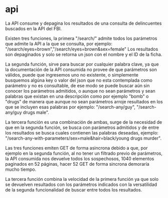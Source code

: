 # api

La API consume y depagina los resultados de una consulta de delincuentes buscados en la API del FBI.

Existen tres funciones, la primera "/search/<parametros>" admite todos los parámetros que admite la API a la que se consulta, por ejemplo:
"/search/eyes=brown","/search/eyes=brown&sex=female"
Los resultados son depaginados y solo se retorna un json con el nombre y el ID de la ficha.


La segunda función, sirve para buscar por cualquier palabra clave, ya que la documentación de la API consumida no provee de que parámetros son
válidos, puede que ingresemos uno no existente, o simplemente busquemos algúna key o valor del json que no esta contemplada como parámetro y no es consultable,
de ese modo se puede buscar aún sin conocer los parámetros admitidos, o aunque no sean parámetros y sean palabras que existan en una descripción como por ejemplo
"bomb" o "drugs" de manera que aunque no sean parámetros arroje resultados en los que se incluyen esas palabras por ejemplo: "/search-any/guy", "/search-any/guy drugs male".


La tercera función es una combinación de ambas, surge de la necesidad de que en la segunda función, se busca con parámetros admitidos y de entre los resultados se busca 
cuales contienen las palabras deseadas, ejemplo: "/search-any-with-parameters/sex=male&hair=black/young drugs murder".

Las tres funciones emiten GET de forma asincrona debido a que, por ejemplo en la segunda función, al no tener un filtrado previo de parámetros, la API consumida nos
devuelve todos los sospechosos, 1040 elementos paginados en 52 páginas, hacer 52 GET de forma sincrona demoraría mucho tiempo.

La tercera función combina la velocidad de la primera función ya que solo se devuelven resultados con los parámetros indicados con la versatilidad de la segunda 
funcionalidad de buscar entre todos los resultados.
